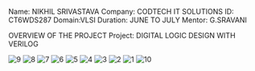 Name: NIKHIL SRIVASTAVA
Company: CODTECH IT SOLUTIONS
ID: CT6WDS287
Domain:VLSI
Duration: JUNE TO JULY
Mentor: G.SRAVANI

OVERVIEW OF THE PROJECT
Project: DIGITAL LOGIC DESIGN WITH VERILOG

![9](https://github.com/user-attachments/assets/c80e7dbf-6e9d-43b4-8254-6a63eb137981)
![8](https://github.com/user-attachments/assets/473a42ce-4762-4eed-ae57-983201336442)
![7](https://github.com/user-attachments/assets/ca0c7d1c-7e8d-4686-8cb2-83365e094747)
![6](https://github.com/user-attachments/assets/e1a11f37-942e-4c6f-b4ae-c83de3d624b7)
![5](https://github.com/user-attachments/assets/1f5c70f0-3462-445d-9c31-dc1d25210fd9)
![4](https://github.com/user-attachments/assets/91ee6237-8a46-4214-abc8-9443df6e040c)
![3](https://github.com/user-attachments/assets/991b7130-79be-471e-9bbd-f9ae4cd1c228)
![2](https://github.com/user-attachments/assets/f913c3cd-e84c-4332-9ce3-adcf3d81644e)
![1](https://github.com/user-attachments/assets/1631d95f-a579-489c-83a9-02dca6c72ced)
![10](https://github.com/user-attachments/assets/4aaf0845-70e7-4067-9d7b-4509256eb93a)
